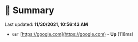 # 📖 Summary
Last updated: **11/30/2021, 10:56:43 AM**

- `GET` [https://google.com](https://google.com) - **Up** (118ms)
